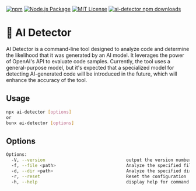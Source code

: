 [![npm](https://img.shields.io/npm/v/ai-detector)](https://www.npmjs.com/package/ai-detector)
[![Node.js Package](https://github.com/rsaryev/ai-detector/actions/workflows/npm-publish.yml/badge.svg)](https://github.com/rsaryev/ai-detector/actions/workflows/npm-publish.yml)
[![MIT License](https://img.shields.io/badge/license-MIT-blue)](https://github.com/transitive-bullshit/chatgpt-api/blob/main/license)
[![ai-detector npm downloads](https://img.shields.io/npm/dt/ai-detector)](https://www.npmjs.com/package/ai-detector)

# 🧠 AI Detector

AI Detector is a command-line tool designed to analyze code and determine the likelihood that it was generated by an AI model. It leverages the power of OpenAI's API to evaluate code samples. Currently, the tool uses a general-purpose model, but it's expected that a specialized model for detecting AI-generated code will be introduced in the future, which will enhance the accuracy of the tool.

## Usage

```bash
npx ai-detector [options]
or 
bunx ai-detector [options]
```

## Options

```bash
Options:
  -V, --version                               output the version number
  -f, --file <path>                           Analyze the specified file
  -d, --dir <path>                            Analyze the specified directory
  -r, --reset                                 Reset the configuration
  -h, --help                                  display help for command
```
